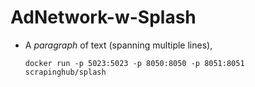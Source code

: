 # AdNetwork-w-Splash

- A *paragraph* of text
  (spanning multiple lines),
  
  ```
  docker run -p 5023:5023 -p 8050:8050 -p 8051:8051 scrapinghub/splash
  ```
